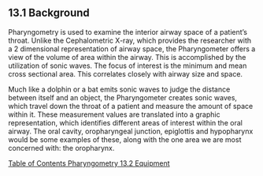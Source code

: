 ## 13.1 Background

Pharyngometry is used to examine the interior airway space of a patient’s throat.  Unlike the Cephalometric X-ray, which provides the researcher with a 2 dimensional representation of airway space, the Pharyngometer offers a view of the volume of area within the airway.  This is accomplished by the utilization of sonic waves.  The focus of interest is the minimum and mean cross sectional area.  This correlates closely with airway size and space.

Much like a dolphin or a bat emits sonic waves to judge the distance between itself and an object, the Pharyngometer creates sonic waves, which travel down the throat of a patient and measure the amount of space within it.  These measurement values are translated into a graphic representation, which identifies different areas of interest within the oral airway.  The oral cavity, oropharyngeal junction, epiglottis and hypopharynx would be some examples of these, along with the one area we are most concerned with: the oropharynx.


<div class="center">
<div class="btn-group">
  <a href=":pages_path:/manuals/pharyngometry/13-00-pharyngometry-toc.md" class="btn btn-default">
    <span class="glyphicon glyphicon-chevron-left"></span>
    Table of Contents
  </a>

  <a href=":pages_path:/manuals/pharyngometry" class="btn btn-default">
    <span class="glyphicon glyphicon-chevron-up"></span>
    Pharyngometry
  </a>

  <a href=":pages_path:/manuals/pharyngometry/13-02-equipment.md" class="btn btn-success">
    13.2 Equipment
    <span class="glyphicon glyphicon-chevron-right"></span>
  </a>
</div>
</div>
